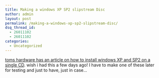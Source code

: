 ```yaml
---
title: Making a windows XP SP2 slipstream Disc
author: admin
layout: post
permalink: /making-a-windows-xp-sp2-slipstream-disc/
dsq_thread_id:
  - 26011102
  - 26011102
categories:
  - Uncategorized
---
```

[toms hardware has an article on how to install windows XP and SP2 on a single CD][1]. wish i had this a few days ago! I have to make one of these later for testing and just to have, just in case&#8230;

 [1]: http://www6.tomshardware.com/howto/20040908/index.html